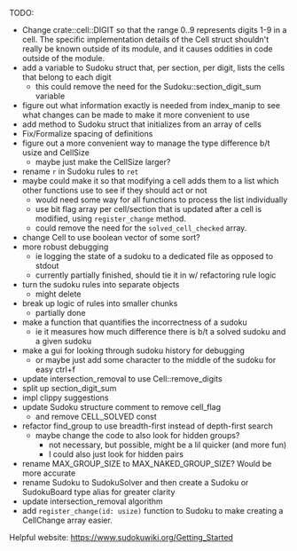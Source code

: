 TODO:
- Change crate::cell::DIGIT so that the range 0..9 represents digits 1-9 in
  a cell.
  The specific implementation details of the Cell struct shouldn't really
  be known outside of its module, and it causes oddities in code outside of
  the module.
- add a variable to Sudoku struct that, per section, per digit,
  lists the cells that belong to each digit
  - this could remove the need for the Sudoku::section_digit_sum variable
- figure out what information exactly is needed from index_manip
  to see what changes can be made to make it more convenient to use
- add method to Sudoku struct that initializes from an array of cells
- Fix/Formalize spacing of definitions
- figure out a more convenient way to manage the type difference b/t
  usize and CellSize
  - maybe just make the CellSize larger?
- rename `r` in Sudoku rules to `ret`
- maybe could make it so that modifying a cell adds them to a list
  which other functions use to see if they should act or not
  - would need some way for all functions to process the list individually
  - use bit flag array per cell/section that is updated after a cell is
    modified, using `register_change` method.
  - could remove the need for the `solved_cell_checked` array.
- change Cell to use boolean vector of some sort?
- more robust debugging
  - ie logging the state of a sudoku to a dedicated file as opposed to stdout
  - currently partially finished, should tie it in w/ refactoring rule logic
- turn the sudoku rules into separate objects
  - might delete
- break up logic of rules into smaller chunks
  - partially done
- make a function that quantifies the incorrectness of a sudoku
  - ie it measures how much difference there is b/t a solved sudoku and a given sudoku
- make a gui for looking through sudoku history for debugging
  - or maybe just add some character to the middle of the sudoku for easy ctrl+f
- update intersection_removal to use Cell::remove_digits
- split up section_digit_sum
- impl clippy suggestions
- update Sudoku structure comment to remove cell_flag
  - and remove CELL_SOLVED const
- refactor find_group to use breadth-first instead of depth-first search
  - maybe change the code to also look for hidden groups?
    - not necessary, but possible, might be a lil quicker (and more fun)
    - I could also just look for hidden pairs
- rename MAX_GROUP_SIZE to MAX_NAKED_GROUP_SIZE? Would be more accurate
- rename Sudoku to SudokuSolver and then create a Sudoku or SudokuBoard type
  alias for greater clarity
- update intersection_removal algorithm
- add `register_change(id: usize)` function to Sudoku to make creating a
  CellChange array easier.



Helpful website:
https://www.sudokuwiki.org/Getting_Started
